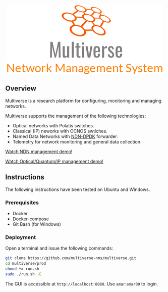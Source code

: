 <p align="center">
  <img src="logo.png" alt="Multiverse Network Management System" />
</p>


## Overview

Multiverse is a research platform for configuring, monitoring and managing networks.

Multiverse supports the management of the following technologies:
- Optical networks with Polatis switches.
- Classical (IP) neworks with OCNOS swtiches.
- Named Data Networks with [NDN-DPDK](https://github.com/usnistgov/ndn-dpdk) forwarder.
- Telemetry for network monitoring and general data collection.

[Watch NDN management demo!](https://www.youtube.com/watch?v=fJoglqj3Re8)

[Watch Optical/Quantum/IP management demo!](https://www.youtube.com/watch?v=TVnK8tOqoho)


## Instructions

The following instructions have been tested on Ubuntu and Windows.

### Prerequisites
- Docker
- Docker-compose
- Git Bash (for Windows)

### Deployment
Open a terminal and issue the following commands:

```bash
git clone https://github.com/multiverse-nms/multiverse.git
cd multiverse/prod
chmod +x run.sh
sudo ./run.sh -E
```

The GUI is accessible at `http://localhost:8080`. 
Use `amar`:`amar00` to login. 
